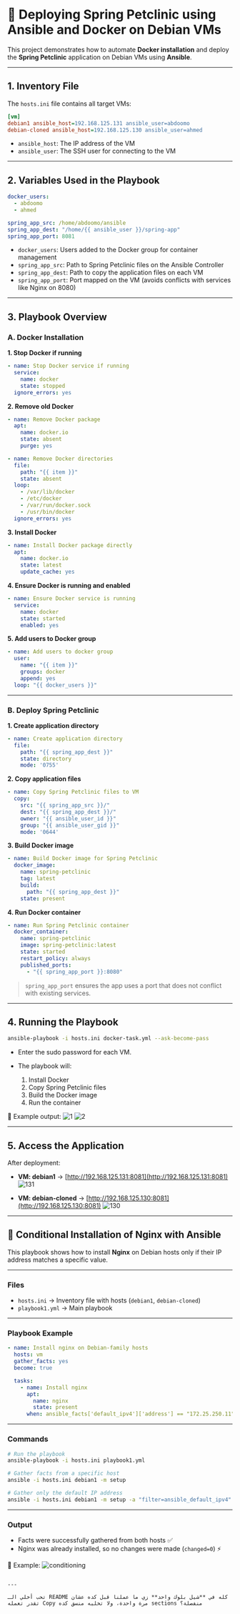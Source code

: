 


# 🐳 Deploying Spring Petclinic using Ansible and Docker on Debian VMs

This project demonstrates how to automate **Docker installation** and deploy the **Spring Petclinic** application on Debian VMs using **Ansible**.

---

## 1. Inventory File

The `hosts.ini` file contains all target VMs:

```ini
[vm]
debian1 ansible_host=192.168.125.131 ansible_user=abdoomo
debian-cloned ansible_host=192.168.125.130 ansible_user=ahmed
````

* `ansible_host`: The IP address of the VM
* `ansible_user`: The SSH user for connecting to the VM

---

## 2. Variables Used in the Playbook

```yaml
docker_users:
  - abdoomo
  - ahmed

spring_app_src: /home/abdoomo/ansible
spring_app_dest: "/home/{{ ansible_user }}/spring-app"
spring_app_port: 8081
```

* `docker_users`: Users added to the Docker group for container management
* `spring_app_src`: Path to Spring Petclinic files on the Ansible Controller
* `spring_app_dest`: Path to copy the application files on each VM
* `spring_app_port`: Port mapped on the VM (avoids conflicts with services like Nginx on 8080)

---

## 3. Playbook Overview

### A. Docker Installation

**1. Stop Docker if running**

```yaml
- name: Stop Docker service if running
  service:
    name: docker
    state: stopped
  ignore_errors: yes
```

**2. Remove old Docker**

```yaml
- name: Remove Docker package
  apt:
    name: docker.io
    state: absent
    purge: yes

- name: Remove Docker directories
  file:
    path: "{{ item }}"
    state: absent
  loop:
    - /var/lib/docker
    - /etc/docker
    - /var/run/docker.sock
    - /usr/bin/docker
  ignore_errors: yes
```

**3. Install Docker**

```yaml
- name: Install Docker package directly
  apt:
    name: docker.io
    state: latest
    update_cache: yes
```

**4. Ensure Docker is running and enabled**

```yaml
- name: Ensure Docker service is running
  service:
    name: docker
    state: started
    enabled: yes
```

**5. Add users to Docker group**

```yaml
- name: Add users to docker group
  user:
    name: "{{ item }}"
    groups: docker
    append: yes
  loop: "{{ docker_users }}"
```

---

### B. Deploy Spring Petclinic

**1. Create application directory**

```yaml
- name: Create application directory
  file:
    path: "{{ spring_app_dest }}"
    state: directory
    mode: '0755'
```

**2. Copy application files**

```yaml
- name: Copy Spring Petclinic files to VM
  copy:
    src: "{{ spring_app_src }}/"
    dest: "{{ spring_app_dest }}/"
    owner: "{{ ansible_user_id }}"
    group: "{{ ansible_user_gid }}"
    mode: '0644'
```

**3. Build Docker image**

```yaml
- name: Build Docker image for Spring Petclinic
  docker_image:
    name: spring-petclinic
    tag: latest
    build:
      path: "{{ spring_app_dest }}"
    state: present
```

**4. Run Docker container**

```yaml
- name: Run Spring Petclinic container
  docker_container:
    name: spring-petclinic
    image: spring-petclinic:latest
    state: started
    restart_policy: always
    published_ports:
      - "{{ spring_app_port }}:8080"
```

> `spring_app_port` ensures the app uses a port that does not conflict with existing services.

---

## 4. Running the Playbook

```bash
ansible-playbook -i hosts.ini docker-task.yml --ask-become-pass
```

* Enter the sudo password for each VM.
* The playbook will:

  1. Install Docker
  2. Copy Spring Petclinic files
  3. Build the Docker image
  4. Run the container

📸 Example output:
![1](1.png)
![2](2.png)

---

## 5. Access the Application

After deployment:

* **VM: debian1** → [http://192.168.125.131:8081](http://192.168.125.131:8081)
  ![131](131.png)

* **VM: debian-cloned** → [http://192.168.125.130:8081](http://192.168.125.130:8081)
  ![130](130.png)

---

## 🚀 Conditional Installation of Nginx with Ansible

This playbook shows how to install **Nginx** on Debian hosts only if their IP address matches a specific value.

---

### Files

* `hosts.ini` → Inventory file with hosts (`debian1`, `debian-cloned`)
* `playbook1.yml` → Main playbook

---

### Playbook Example

```yaml
- name: Install nginx on Debian-family hosts
  hosts: vm
  gather_facts: yes
  become: true

  tasks:
    - name: Install nginx
      apt:
        name: nginx
        state: present
      when: ansible_facts['default_ipv4']['address'] == "172.25.250.11"
```

---

### Commands

```bash
# Run the playbook
ansible-playbook -i hosts.ini playbook1.yml

# Gather facts from a specific host
ansible -i hosts.ini debian1 -m setup

# Gather only the default IP address
ansible -i hosts.ini debian1 -m setup -a "filter=ansible_default_ipv4"
```

---

### Output

* Facts were successfully gathered from both hosts ✅
* Nginx was already installed, so no changes were made (`changed=0`) ⚡

📸 Example:
![conditioning](condition.png)

```

---

تحب أخلي الـ README كله في **شيل بلوك واحد** زي ما عملنا قبل كده عشان تقدر تعمله Copy مرة واحدة، ولا تخليه منسق كده sections منفصلة؟
```


